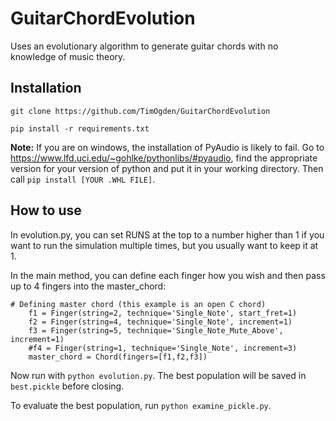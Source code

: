 # GuitarChordEvolution
Uses an evolutionary algorithm to generate guitar chords with no knowledge of music theory.

## Installation

```git clone https://github.com/TimOgden/GuitarChordEvolution```

```pip install -r requirements.txt```

**Note:** If you are on windows, the installation of PyAudio is likely to fail. Go to https://www.lfd.uci.edu/~gohlke/pythonlibs/#pyaudio, find the appropriate version for your version of python and put it in your working directory. Then call ```pip install [YOUR .WHL FILE]```.

## How to use

In evolution.py, you can set RUNS at the top to a number higher than 1 if you want to run the simulation multiple times, but you usually want to keep it at 1.

In the main method, you can define each finger how you wish and then pass up to 4 fingers into the master_chord:

```
# Defining master chord (this example is an open C chord)
	f1 = Finger(string=2, technique='Single_Note', start_fret=1)
	f2 = Finger(string=4, technique='Single_Note', increment=1)
	f3 = Finger(string=5, technique='Single_Note_Mute_Above', increment=1)
	#f4 = Finger(string=1, technique='Single_Note', increment=3)
	master_chord = Chord(fingers=[f1,f2,f3])
```

Now run with ```python evolution.py```. The best population will be saved in ```best.pickle``` before closing.

To evaluate the best population, run ```python examine_pickle.py```.

